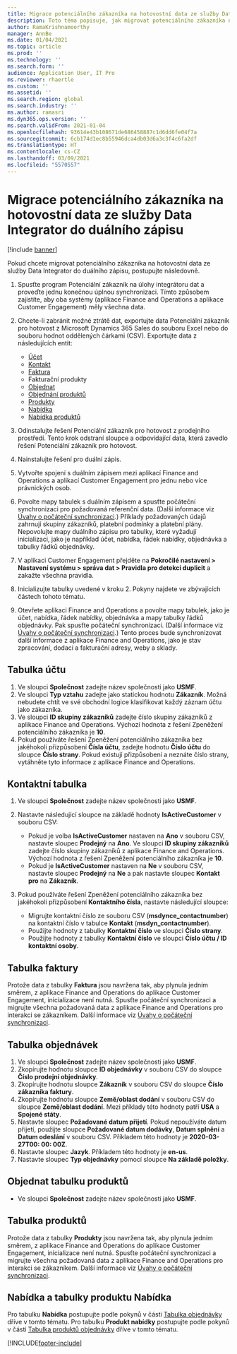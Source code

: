 ```yaml
---
title: Migrace potenciálního zákazníka na hotovostní data ze služby Data Integrator do duálního zápisu
description: Toto téma popisuje, jak migrovat potenciálního zákazníka na hotovostní data ze služby Data Integrator do duálního zápisu.
author: RamaKrishnamoorthy
manager: AnnBe
ms.date: 01/04/2021
ms.topic: article
ms.prod: ''
ms.technology: ''
ms.search.form: ''
audience: Application User, IT Pro
ms.reviewer: rhaertle
ms.custom: ''
ms.assetid: ''
ms.search.region: global
ms.search.industry: ''
ms.author: ramasri
ms.dyn365.ops.version: ''
ms.search.validFrom: 2021-01-04
ms.openlocfilehash: 93614e43b108671de686458887c1d6dd6fe04f7a
ms.sourcegitcommit: 6cb174d1ec8b55946dca4db03d6a3c3f4c6fa2df
ms.translationtype: HT
ms.contentlocale: cs-CZ
ms.lasthandoff: 03/09/2021
ms.locfileid: "5570557"
---
```

# <a name="migrate-prospect-to-cash-data-from-data-integrator-to-dual-write"></a>Migrace potenciálního zákazníka na hotovostní data ze služby Data Integrator do duálního zápisu

[!include [banner](../../includes/banner.md)]

Pokud chcete migrovat potenciálního zákazníka na hotovostní data ze služby Data Integrator do duálního zápisu, postupujte následovně.

1. Spusťte program Potenciální zákazník na úlohy integrátoru dat a proveďte jednu konečnou úplnou synchronizaci. Tímto způsobem zajistíte, aby oba systémy (aplikace Finance and Operations a aplikace Customer Engagement) měly všechna data.
2. Chcete-li zabránit možné ztrátě dat, exportujte data Potenciální zákazník pro hotovost z Microsoft Dynamics 365 Sales do souboru Excel nebo do souboru hodnot oddělených čárkami (CSV). Exportujte data z následujících entit:

    - [Účet](#account-table)
    - [Kontakt](#contact-table)
    - [Faktura](#invoice-table)
    - Fakturační produkty
    - [Objednat](#order-table)
    - [Objednání produktů](#order-products-table)
    - [Produkty](#products-table)
    - [Nabídka](#quote-and-quote-product-tables)
    - [Nabídka produktů](#quote-and-quote-product-tables)

3. Odinstalujte řešení Potenciální zákazník pro hotovost z prodejního prostředí. Tento krok odstraní sloupce a odpovídající data, která zavedlo řešení Potenciální zákazník pro hotovost.
4. Nainstalujte řešení pro duální zápis.
5. Vytvořte spojení s duálním zápisem mezi aplikací Finance and Operations a aplikací Customer Engagement pro jednu nebo více právnických osob.
6. Povolte mapy tabulek s duálním zápisem a spusťte počáteční synchronizaci pro požadovaná referenční data. (Další informace viz [Úvahy o počáteční synchronizaci](initial-sync-guidance.md).) Příklady požadovaných údajů zahrnují skupiny zákazníků, platební podmínky a platební plány. Nepovolujte mapy duálního zápisu pro tabulky, které vyžadují inicializaci, jako je například účet, nabídka, řádek nabídky, objednávka a tabulky řádků objednávky.
7. V aplikaci Customer Engagement přejděte na **Pokročilé nastavení \> Nastavení systému \> správa dat \> Pravidla pro detekci duplicit** a zakažte všechna pravidla.
8. Inicializujte tabulky uvedené v kroku 2. Pokyny najdete ve zbývajících částech tohoto tématu.
9. Otevřete aplikaci Finance and Operations a povolte mapy tabulek, jako je účet, nabídka, řádek nabídky, objednávka a mapy tabulky řádků objednávky. Pak spusťte počáteční synchronizaci. (Další informace viz [Úvahy o počáteční synchronizaci](initial-sync-guidance.md).) Tento proces bude synchronizovat další informace z aplikace Finance and Operations, jako je stav zpracování, dodací a fakturační adresy, weby a sklady.

## <a name="account-table"></a>Tabulka účtu

1. Ve sloupci **Společnost** zadejte název společnosti jako **USMF**.
2. Ve sloupci **Typ vztahu** zadejte jako statickou hodnotu **Zákazník**. Možná nebudete chtít ve své obchodní logice klasifikovat každý záznam účtu jako zákazníka.
3. Ve sloupci **ID skupiny zákazníků** zadejte číslo skupiny zákazníků z aplikace Finance and Operations. Výchozí hodnota z řešení Zpeněžení potenciálního zákazníka je **10**.
4. Pokud používáte řešení Zpeněžení potenciálního zákazníka bez jakéhokoli přizpůsobení **Čísla účtu**, zadejte hodnotu **Číslo účtu** do sloupce **Číslo strany**. Pokud existují přizpůsobení a neznáte číslo strany, vytáhněte tyto informace z aplikace Finance and Operations.

## <a name="contact-table"></a>Kontaktní tabulka

1. Ve sloupci **Společnost** zadejte název společnosti jako **USMF**.
2. Nastavte následující sloupce na základě hodnoty **IsActiveCustomer** v souboru CSV:

    - Pokud je volba **IsActiveCustomer** nastaven na **Ano** v souboru CSV, nastavte sloupec **Prodejný** na **Ano**. Ve sloupci **ID skupiny zákazníků** zadejte číslo skupiny zákazníků z aplikace Finance and Operations. Výchozí hodnota z řešení Zpeněžení potenciálního zákazníka je **10**.
    - Pokud je **IsActiveCustomer** nastaven na **Ne** v souboru CSV, nastavte sloupec **Prodejný** na **Ne** a pak nastavte sloupec **Kontakt pro** na **Zákazník**.

3. Pokud používáte řešení Zpeněžení potenciálního zákazníka bez jakéhokoli přizpůsobení **Kontaktního čísla**, nastavte následující sloupce:

    - Migrujte kontaktní číslo ze souboru CSV (**msdynce\_contactnumber**) na kontaktní číslo v tabulce **Kontakt** (**msdyn\_contactnumber**).
    - Použijte hodnoty z tabulky **Kontaktní číslo** ve sloupci **Číslo strany**.
    - Použijte hodnoty z tabulky **Kontaktní číslo** ve sloupci **Číslo účtu / ID kontaktní osoby**.

## <a name="invoice-table"></a>Tabulka faktury

Protože data z tabulky **Faktura** jsou navržena tak, aby plynula jedním směrem, z aplikace Finance and Operations do aplikace Customer Engagement, inicializace není nutná. Spusťte počáteční synchronizaci a migrujte všechna požadovaná data z aplikace Finance and Operations pro interakci se zákazníkem. Další informace viz [Úvahy o počáteční synchronizaci](initial-sync-guidance.md).

## <a name="order-table"></a>Tabulka objednávek

1. Ve sloupci **Společnost** zadejte název společnosti jako **USMF**.
2. Zkopírujte hodnotu sloupce **ID objednávky** v souboru CSV do sloupce **Číslo prodejní objednávky**.
3. Zkopírujte hodnotu sloupce **Zákazník** v souboru CSV do sloupce **Číslo zákazníka faktury**.
4. Zkopírujte hodnotu sloupce **Země/oblast dodání** v souboru CSV do sloupce **Země/oblast dodání**. Mezi příklady této hodnoty patří **USA** a **Spojené státy**.
5. Nastavte sloupec **Požadované datum přijetí**. Pokud nepoužíváte datum přijetí, použijte sloupce **Požadované datum dodávky**, **Datum splnění** a **Datum odeslání** v souboru CSV. Příkladem této hodnoty je **2020-03-27T00: 00: 00Z**.
6. Nastavte sloupec **Jazyk**. Příkladem této hodnoty je **en-us**.
7. Nastavte sloupec **Typ objednávky** pomocí sloupce **Na základě položky**.

## <a name="order-products-table"></a>Objednat tabulku produktů

- Ve sloupci **Společnost** zadejte název společnosti jako **USMF**.

## <a name="products-table"></a>Tabulka produktů

Protože data z tabulky **Produkty** jsou navržena tak, aby plynula jedním směrem, z aplikace Finance and Operations do aplikace Customer Engagement, inicializace není nutná. Spusťte počáteční synchronizaci a migrujte všechna požadovaná data z aplikace Finance and Operations pro interakci se zákazníkem. Další informace viz [Úvahy o počáteční synchronizaci](initial-sync-guidance.md).

## <a name="quote-and-quote-product-tables"></a>Nabídka a tabulky produktu Nabídka

Pro tabulku **Nabídka** postupujte podle pokynů v části [Tabulka objednávky](#order-table) dříve v tomto tématu. Pro tabulku **Produkt nabídky** postupujte podle pokynů v části [Tabulka produktů objednávky](#order-products-table) dříve v tomto tématu.


[!INCLUDE[footer-include](../../../../includes/footer-banner.md)]